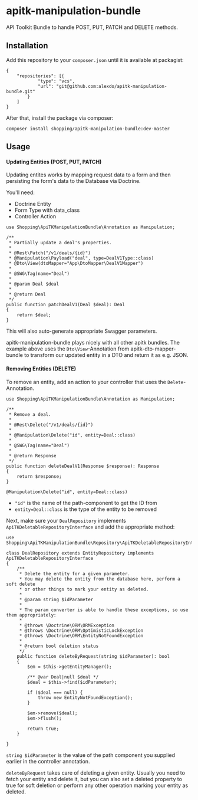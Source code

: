 # apitk-manipulation-bundle

API Toolkit Bundle to handle POST, PUT, PATCH and DELETE methods.

## Installation
Add this repository to your `composer.json` until it is available at packagist:
```
{
    "repositories": [{
            "type": "vcs",
            "url": "git@github.com:alexdo/apitk-manipulation-bundle.git"
        }
    ]
}
```

After that, install the package via composer:
```
composer install shopping/apitk-manipulation-bundle:dev-master
```

## Usage
#### Updating Entities (POST, PUT, PATCH)

Updating entites works by mapping request data to a form and then persisting the form's data
to the Database via Doctrine.

You'll need:
* Doctrine Entity
* Form Type with data_class
* Controller Action


```
use Shopping\ApiTKManipulationBundle\Annotation as Manipulation;

/**
 * Partially update a deal's properties.
 *
 * @Rest\Patch("/v1/deals/{id}")
 * @Manipulation\Payload("deal", type=DealV1Type::class)
 * @Dto\View(dtoMapper="App\DtoMapper\DealV1Mapper")
 *
 * @SWG\Tag(name="Deal")
 *
 * @param Deal $deal
 *
 * @return Deal
 */
public function patchDealV1(Deal $deal): Deal
{
    return $deal;
}

```

This will also auto-generate appropriate Swagger parameters.

apitk-manipulation-bundle plays nicely with all other apitk bundles. The example above uses 
the `Dto\View`-Annotation from apitk-dto-mapper-bundle to transform our updated entity
in a DTO and return it as e.g. JSON. 
 

#### Removing Entities (DELETE)

To remove an entity, add an action to your controller that uses the `Delete`-Annotation.

```
use Shopping\ApiTKManipulationBundle\Annotation as Manipulation;

/**
 * Remove a deal.
 *
 * @Rest\Delete("/v1/deals/{id}")
 *
 * @Manipulation\Delete("id", entity=Deal::class)
 *
 * @SWG\Tag(name="Deal")
 *
 * @return Response
 */
public function deleteDealV1(Response $response): Response
{
    return $response;
}
```

`@Manipulation\Delete("id", entity=Deal::class)`
* `"id"` is the name of the path-component to get the ID from
* `entity=Deal::class` is the type of the entity to be removed

Next, make sure your `DealRepository` implements `ApiTKDeletableRepositoryInterface`
and add the appropriate method:

```
use Shopping\ApiTKManipulationBundle\Repository\ApiTKDeletableRepositoryInterface;

class DealRepository extends EntityRepository implements ApiTKDeletableRepositoryInterface
{
    /**
     * Delete the entity for a given parameter.
     * You may delete the entity from the database here, perform a soft delete
     * or other things to mark your entity as deleted.
     *
     * @param string $idParameter
     *
     * The param converter is able to handle these exceptions, so use them appropriately:
     *
     * @throws \Doctrine\ORM\ORMException
     * @throws \Doctrine\ORM\OptimisticLockException
     * @throws \Doctrine\ORM\EntityNotFoundException
     *
     * @return bool deletion status
     */
    public function deleteByRequest(string $idParameter): bool
    {
        $em = $this->getEntityManager();

        /** @var Deal|null $deal */
        $deal = $this->find($idParameter);

        if ($deal === null) {
            throw new EntityNotFoundException();
        }

        $em->remove($deal);
        $em->flush();

        return true;
    }

}
```
 

`string $idParameter` is the value of the path component you supplied earlier
in the controller annotation.

`deleteByRequest` takes care of deleting a given entity. Usually you need to
fetch your entity and delete it, but you can also set a deleted property to true
for soft deletion or perform any other operation marking your entity as deleted. 
